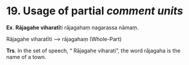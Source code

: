 # **19. Usage of** partial *comment units*  
 **Ex**. **Rājagahe viharatī**ti rājagahaṃ nagarassa nāmaṃ. 
 
  Rājagahe viharatīti -->  rājagahaṃ (Whole-Part) 
  
   **Trs**. In the set of speech, “ Rājagahe viharati”, the word rājagaha is the name  of a  town.